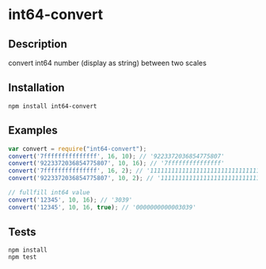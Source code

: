 # int64-convert

## Description

convert int64 number (display as string) between two scales

## Installation

```	
npm install int64-convert
```

## Examples

```js	
var convert = require("int64-convert");
convert('7fffffffffffffff', 16, 10); // '9223372036854775807'
convert('9223372036854775807', 10, 16); // '7fffffffffffffff'
convert('7fffffffffffffff', 16, 2); // '111111111111111111111111111111111111111111111111111111111111111'
convert('9223372036854775807', 10, 2); // '111111111111111111111111111111111111111111111111111111111111111'

// fullfill int64 value
convert('12345', 10, 16); // '3039'
convert('12345', 10, 16, true); // '0000000000003039'
```

## Tests

```
npm install
npm test
```
